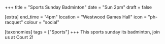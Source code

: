 +++
title = "Sports Sunday Badminton"
date = "Sun 2pm"
draft = false

[extra]
end_time = "4pm"
location = "Westwood Games Hall"
icon = "ph-racquet"
colour = "social"

[taxonomies]
tags = ["Sports"]
+++
This sports sunday its badminton, join us at Court 2!
